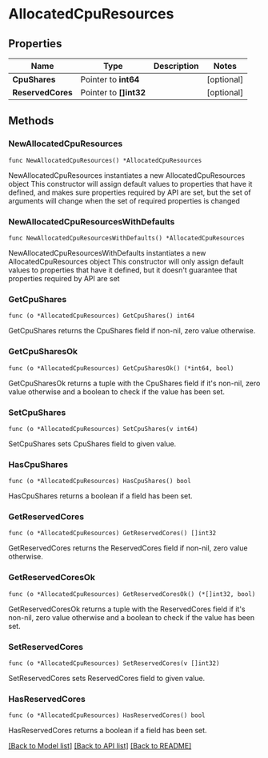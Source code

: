# AllocatedCpuResources

## Properties

Name | Type | Description | Notes
------------ | ------------- | ------------- | -------------
**CpuShares** | Pointer to **int64** |  | [optional] 
**ReservedCores** | Pointer to **[]int32** |  | [optional] 

## Methods

### NewAllocatedCpuResources

`func NewAllocatedCpuResources() *AllocatedCpuResources`

NewAllocatedCpuResources instantiates a new AllocatedCpuResources object
This constructor will assign default values to properties that have it defined,
and makes sure properties required by API are set, but the set of arguments
will change when the set of required properties is changed

### NewAllocatedCpuResourcesWithDefaults

`func NewAllocatedCpuResourcesWithDefaults() *AllocatedCpuResources`

NewAllocatedCpuResourcesWithDefaults instantiates a new AllocatedCpuResources object
This constructor will only assign default values to properties that have it defined,
but it doesn't guarantee that properties required by API are set

### GetCpuShares

`func (o *AllocatedCpuResources) GetCpuShares() int64`

GetCpuShares returns the CpuShares field if non-nil, zero value otherwise.

### GetCpuSharesOk

`func (o *AllocatedCpuResources) GetCpuSharesOk() (*int64, bool)`

GetCpuSharesOk returns a tuple with the CpuShares field if it's non-nil, zero value otherwise
and a boolean to check if the value has been set.

### SetCpuShares

`func (o *AllocatedCpuResources) SetCpuShares(v int64)`

SetCpuShares sets CpuShares field to given value.

### HasCpuShares

`func (o *AllocatedCpuResources) HasCpuShares() bool`

HasCpuShares returns a boolean if a field has been set.

### GetReservedCores

`func (o *AllocatedCpuResources) GetReservedCores() []int32`

GetReservedCores returns the ReservedCores field if non-nil, zero value otherwise.

### GetReservedCoresOk

`func (o *AllocatedCpuResources) GetReservedCoresOk() (*[]int32, bool)`

GetReservedCoresOk returns a tuple with the ReservedCores field if it's non-nil, zero value otherwise
and a boolean to check if the value has been set.

### SetReservedCores

`func (o *AllocatedCpuResources) SetReservedCores(v []int32)`

SetReservedCores sets ReservedCores field to given value.

### HasReservedCores

`func (o *AllocatedCpuResources) HasReservedCores() bool`

HasReservedCores returns a boolean if a field has been set.


[[Back to Model list]](../README.md#documentation-for-models) [[Back to API list]](../README.md#documentation-for-api-endpoints) [[Back to README]](../README.md)


